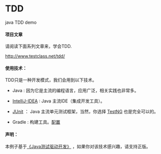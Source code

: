 # TDD
java TDD demo


#### 项目文章

请阅读下面系列文章来，学会TDD.

http://www.testclass.net/tdd/

#### 使用技术：

TDD只是一种开发模式，我们会用到以下技术。

* Java : 因为它是主流的编程语言，应用广泛，相关实践也非常多。

* [IntelliJ-IDEA](http://www.testclass.net/idea/) : Java 主流IDE（集成开发工具）。

* [JUnit](http://www.testclass.net/junit/) ： Java 主流单元测试框架，当然，你选择 [TestNG](http://www.testclass.net/testng/) 也是完全可以的。

* Gradle : 构建工具。[配置](https://docs.gradle.org/current/userguide/jacoco_plugin.html)

#### 声明：

本例子基于[《Java测试驱动开发》](https://item.jd.com/12163883.html) ，如果你对该技术感兴趣，请支持正版。
